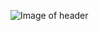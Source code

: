 ![Image of header](https://www.google.com/imgres?imgurl=https%3A%2F%2Fcdn.pixabay.com%2Fphoto%2F2015%2F10%2F29%2F14%2F39%2Fweb-1012468_960_720.jpg&imgrefurl=https%3A%2F%2Fpixabay.com%2Ffr%2Fillustrations%2Fweb-banni%25C3%25A8re-r%25C3%25A9sum%25C3%25A9-internet-1012468%2F&docid=JgOCd1u4uydF6M&tbnid=WcDF6io7gjE1IM%3A&vet=10ahUKEwj05siszNPmAhVCgRoKHYHZBLkQMwhPKAAwAA..i&w=960&h=349&safe=strict&bih=937&biw=1920&q=image%20banni%C3%A8re&ved=0ahUKEwj05siszNPmAhVCgRoKHYHZBLkQMwhPKAAwAA&iact=mrc&uact=8)
